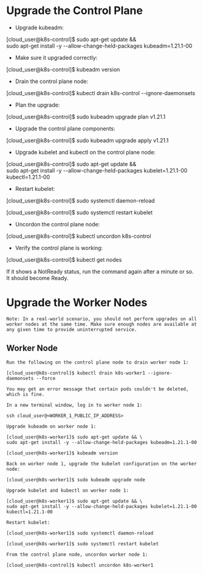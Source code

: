 # Upgrade the Control Plane

- Upgrade kubeadm:

[cloud_user@k8s-control]$ sudo apt-get update && \
sudo apt-get install -y --allow-change-held-packages kubeadm=1.21.1-00

- Make sure it upgraded correctly:

[cloud_user@k8s-control]$ kubeadm version

- Drain the control plane node:

[cloud_user@k8s-control]$ kubectl drain k8s-control --ignore-daemonsets

- Plan the upgrade:

[cloud_user@k8s-control]$ sudo kubeadm upgrade plan v1.21.1

- Upgrade the control plane components:

[cloud_user@k8s-control]$ sudo kubeadm upgrade apply v1.21.1

- Upgrade kubelet and kubectl on the control plane node:

[cloud_user@k8s-control]$ sudo apt-get update && \
sudo apt-get install -y --allow-change-held-packages kubelet=1.21.1-00 kubectl=1.21.1-00

- Restart kubelet:

[cloud_user@k8s-control]$ sudo systemctl daemon-reload

[cloud_user@k8s-control]$ sudo systemctl restart kubelet

- Uncordon the control plane node:

[cloud_user@k8s-control]$ kubectl uncordon k8s-control

- Verify the control plane is working:

[cloud_user@k8s-control]$ kubectl get nodes

If it shows a NotReady status, run the command again after a minute or so. It should become Ready.


# Upgrade the Worker Nodes

    Note: In a real-world scenario, you should not perform upgrades on all worker nodes at the same time. Make sure enough nodes are available at any given time to provide uninterrupted service.

## Worker Node

    Run the following on the control plane node to drain worker node 1:

    [cloud_user@k8s-control]$ kubectl drain k8s-worker1 --ignore-daemonsets --force

    You may get an error message that certain pods couldn't be deleted, which is fine.

    In a new terminal window, log in to worker node 1:

    ssh cloud_user@<WORKER_1_PUBLIC_IP_ADDRESS>

    Upgrade kubeadm on worker node 1:

    [cloud_user@k8s-worker1]$ sudo apt-get update && \
    sudo apt-get install -y --allow-change-held-packages kubeadm=1.21.1-00

    [cloud_user@k8s-worker1]$ kubeadm version

    Back on worker node 1, upgrade the kubelet configuration on the worker node:

    [cloud_user@k8s-worker1]$ sudo kubeadm upgrade node

    Upgrade kubelet and kubectl on worker node 1:

    [cloud_user@k8s-worker1]$ sudo apt-get update && \
    sudo apt-get install -y --allow-change-held-packages kubelet=1.21.1-00 kubectl=1.21.1-00

    Restart kubelet:

    [cloud_user@k8s-worker1]$ sudo systemctl daemon-reload

    [cloud_user@k8s-worker1]$ sudo systemctl restart kubelet

    From the control plane node, uncordon worker node 1:

    [cloud_user@k8s-control]$ kubectl uncordon k8s-worker1